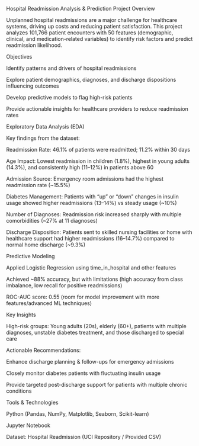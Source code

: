 Hospital Readmission Analysis & Prediction
Project Overview

Unplanned hospital readmissions are a major challenge for healthcare systems, driving up costs and reducing patient satisfaction. This project analyzes 101,766 patient encounters with 50 features (demographic, clinical, and medication-related variables) to identify risk factors and predict readmission likelihood.


Objectives

Identify patterns and drivers of hospital readmissions

Explore patient demographics, diagnoses, and discharge dispositions influencing outcomes

Develop predictive models to flag high-risk patients

Provide actionable insights for healthcare providers to reduce readmission rates



Exploratory Data Analysis (EDA)

Key findings from the dataset:

Readmission Rate: 46.1% of patients were readmitted; 11.2% within 30 days

Age Impact: Lowest readmission in children (1.8%), highest in young adults (14.3%), and consistently high (11–12%) in patients above 60

Admission Source: Emergency room admissions had the highest readmission rate (~15.5%)

Diabetes Management: Patients with “up” or “down” changes in insulin usage showed higher readmissions (13–14%) vs steady usage (~10%)

Number of Diagnoses: Readmission risk increased sharply with multiple comorbidities (~27% at 11 diagnoses)

Discharge Disposition: Patients sent to skilled nursing facilities or home with healthcare support had higher readmissions (16–14.7%) compared to normal home discharge (~9.3%)


Predictive Modeling

Applied Logistic Regression using time_in_hospital and other features

Achieved ~88% accuracy, but with limitations (high accuracy from class imbalance, low recall for positive readmissions)

ROC-AUC score: 0.55 (room for model improvement with more features/advanced ML techniques)


Key Insights

High-risk groups: Young adults (20s), elderly (60+), patients with multiple diagnoses, unstable diabetes treatment, and those discharged to special care

Actionable Recommendations:

Enhance discharge planning & follow-ups for emergency admissions

Closely monitor diabetes patients with fluctuating insulin usage

Provide targeted post-discharge support for patients with multiple chronic conditions



Tools & Technologies

Python (Pandas, NumPy, Matplotlib, Seaborn, Scikit-learn)

Jupyter Notebook

Dataset: Hospital Readmission (UCI Repository / Provided CSV)
